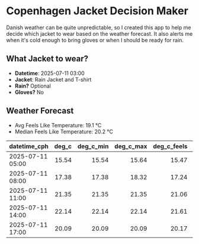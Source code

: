 
# Copenhagen Jacket Decision Maker

Danish weather can be quite unpredictable, so I created this app to help me decide which jacket to wear based on the weather forecast. 
It also alerts me when it's cold enough to bring gloves or when I should be ready for rain.

## What Jacket to wear?

- **Datetime**: 2025-07-11 03:00
- **Jacket**: Rain Jacket and T-shirt
- **Rain?** Optional
- **Gloves?** No

## Weather Forecast
- Avg Feels Like Temperature: 19.1 °C
- Median Feels Like Temperature: 20.2 °C

| datetime_cph     |   deg_c |   deg_c_min |   deg_c_max |   deg_c_feels | weather   | wind   | rain   |
|:-----------------|--------:|------------:|------------:|--------------:|:----------|:-------|:-------|
| 2025-07-11 05:00 |   15.54 |       15.54 |       15.64 |         15.47 | Clouds    | High   | None   |
| 2025-07-11 08:00 |   17.38 |       17.38 |       18.32 |         17.24 | Clouds    | High   | None   |
| 2025-07-11 11:00 |   21.35 |       21.35 |       21.35 |         21.06 | Clouds    | Medium | None   |
| 2025-07-11 14:00 |   22.14 |       22.14 |       22.14 |         21.61 | Clouds    | Medium | None   |
| 2025-07-11 17:00 |   20.09 |       20.09 |       20.09 |         20.17 | Rain      | Low    | Low    |
        